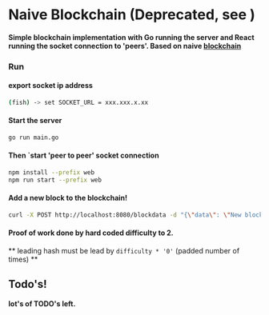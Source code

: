 # Naive Blockchain (Deprecated, see [](https://github.com/alexanderkarlis/naivechain))
#### Simple blockchain implementation with Go running the server and React running the socket connection to 'peers'. Based on naive [blockchain](https://lhartikk.github.io/) 

### Run
#### export socket ip address
```sh
(fish) -> set SOCKET_URL = xxx.xxx.x.xx
```

#### Start the server
```sh
go run main.go
```
#### Then `start 'peer to peer' socket connection
```sh
npm install --prefix web
npm run start --prefix web
```

#### Add a new block to the blockchain!
```sh
curl -X POST http://localhost:8080/blockdata -d "{\"data\": \"New block post!\"}"
```

#### Proof of work done by hard coded difficulty to 2.
** leading hash must be lead by `difficulty * '0'` (padded number of times) ** 


## Todo's!
**lot's of TODO's left.**
